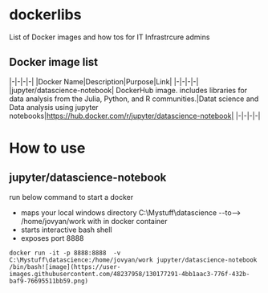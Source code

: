 # dockerlibs
List of Docker images and how tos for IT Infrastrcure admins 

## Docker image list
|-|-|-|-|
|Docker Name|Description|Purpose|Link|
|-|-|-|-|
|jupyter/datascience-notebook| DockerHub image. includes libraries for data analysis from the Julia, Python, and R communities.|Datat science and Data analysis using jupyter notebooks|https://hub.docker.com/r/jupyter/datascience-notebook|
|-|-|-|-|

# How to use
## jupyter/datascience-notebook

run below command to start a docker
- maps your local windows directory C:\Mystuff\datascience --to--> /home/jovyan/work with in docker container
- starts interactive bash shell
- exposes port 8888
```shell 
docker run -it -p 8888:8888  -v C:\Mystuff\datascience:/home/jovyan/work jupyter/datascience-notebook /bin/bash![image](https://user-images.githubusercontent.com/48237958/130177291-4bb1aac3-776f-432b-baf9-76695511bb59.png)
```



